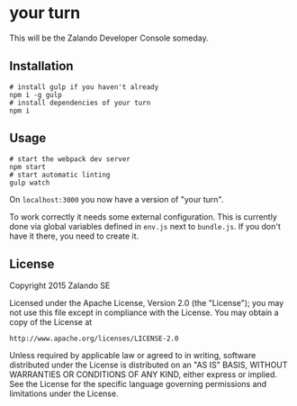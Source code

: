 # your turn

This will be the Zalando Developer Console someday.

## Installation

    # install gulp if you haven't already
    npm i -g gulp
    # install dependencies of your turn
    npm i

## Usage

    # start the webpack dev server
    npm start
    # start automatic linting
    gulp watch

On `localhost:3000` you now have a version of "your turn".

To work correctly it needs some external configuration. This is currently done via global variables defined in `env.js` next to `bundle.js`. If you don't have it there, you need to create it.

## License

Copyright 2015 Zalando SE

Licensed under the Apache License, Version 2.0 (the "License");
you may not use this file except in compliance with the License.
You may obtain a copy of the License at

    http://www.apache.org/licenses/LICENSE-2.0

Unless required by applicable law or agreed to in writing, software
distributed under the License is distributed on an "AS IS" BASIS,
WITHOUT WARRANTIES OR CONDITIONS OF ANY KIND, either express or implied.
See the License for the specific language governing permissions and
limitations under the License.